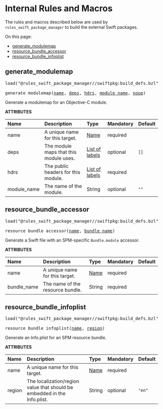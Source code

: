 <!-- Generated with Stardoc, Do Not Edit! -->

# Internal Rules and Macros

The rules and macros described below are used by `rules_swift_package_manager` to build the external Swift packages.

On this page:

- [generate_modulemap](#generate_modulemap)
- [resource_bundle_accessor](#resource_bundle_accessor)
- [resource_bundle_infoplist](#resource_bundle_infoplist)

<a id="generate_modulemap"></a>

## generate_modulemap

<pre>
load("@rules_swift_package_manager//swiftpkg:build_defs.bzl", "generate_modulemap")

generate_modulemap(<a href="#generate_modulemap-name">name</a>, <a href="#generate_modulemap-deps">deps</a>, <a href="#generate_modulemap-hdrs">hdrs</a>, <a href="#generate_modulemap-module_name">module_name</a>, <a href="#generate_modulemap-noop">noop</a>)
</pre>

Generate a modulemap for an Objective-C module.

**ATTRIBUTES**

| Name                                                   | Description                            | Type                                                                | Mandatory | Default |
| :----------------------------------------------------- | :------------------------------------- | :------------------------------------------------------------------ | :-------- | :------ |
| <a id="generate_modulemap-name"></a>name               | A unique name for this target.         | <a href="https://bazel.build/concepts/labels#target-names">Name</a> | required  |         |
| <a id="generate_modulemap-deps"></a>deps               | The module maps that this module uses. | <a href="https://bazel.build/concepts/labels">List of labels</a>    | optional  | `[]`    |
| <a id="generate_modulemap-hdrs"></a>hdrs               | The public headers for this module.    | <a href="https://bazel.build/concepts/labels">List of labels</a>    | required  |         |
| <a id="generate_modulemap-module_name"></a>module_name | The name of the module.                | String                                                              | optional  | `""`    |

<a id="resource_bundle_accessor"></a>

## resource_bundle_accessor

<pre>
load("@rules_swift_package_manager//swiftpkg:build_defs.bzl", "resource_bundle_accessor")

resource_bundle_accessor(<a href="#resource_bundle_accessor-name">name</a>, <a href="#resource_bundle_accessor-bundle_name">bundle_name</a>)
</pre>

Generate a Swift file with an SPM-specific `Bundle.module` accessor.

**ATTRIBUTES**

| Name                                                         | Description                      | Type                                                                | Mandatory | Default |
| :----------------------------------------------------------- | :------------------------------- | :------------------------------------------------------------------ | :-------- | :------ |
| <a id="resource_bundle_accessor-name"></a>name               | A unique name for this target.   | <a href="https://bazel.build/concepts/labels#target-names">Name</a> | required  |         |
| <a id="resource_bundle_accessor-bundle_name"></a>bundle_name | The name of the resource bundle. | String                                                              | required  |         |

<a id="resource_bundle_infoplist"></a>

## resource_bundle_infoplist

<pre>
load("@rules_swift_package_manager//swiftpkg:build_defs.bzl", "resource_bundle_infoplist")

resource_bundle_infoplist(<a href="#resource_bundle_infoplist-name">name</a>, <a href="#resource_bundle_infoplist-region">region</a>)
</pre>

Generate an Info.plist for an SPM resource bundle.

**ATTRIBUTES**

| Name                                                | Description                                                              | Type                                                                | Mandatory | Default |
| :-------------------------------------------------- | :----------------------------------------------------------------------- | :------------------------------------------------------------------ | :-------- | :------ |
| <a id="resource_bundle_infoplist-name"></a>name     | A unique name for this target.                                           | <a href="https://bazel.build/concepts/labels#target-names">Name</a> | required  |         |
| <a id="resource_bundle_infoplist-region"></a>region | The localization/region value that should be embedded in the Info.plist. | String                                                              | optional  | `"en"`  |
